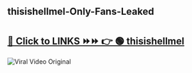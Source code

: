 
 ## thisishellmel-Only-Fans-Leaked

# <h2><a href="https://clipsfans.com/thisishellmel&ref=git">🔗 Click to LINKS ⏩⏩ 👉 🟢 thisishellmel </a></h2>

<a href="https://clipsfans.com/thisishellmel&ref=git" rel="nofollow" data-target="animated-image.originalLink"><img src="https://i.ibb.co.com/xMMVF88/686577567.gif" alt="Viral Video Original" style="max-width: 100%; display: inline-block;" data-target="animated-image.originalImage"></a>
